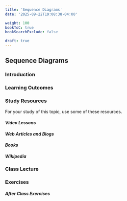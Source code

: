 ```yaml
---
title: 'Sequence Diagrams'
date: '2025-09-22T19:08:38-04:00'

weight: 100
bookToC: true
bookSearchExclude: false

draft: true
---
```


## Sequence Diagrams

### Introduction

### Learning Outcomes

### Study Resources

For your study of this topic, use some of these resources.

#### *Video Lessons*

#### *Web Articles and Blogs*

#### *Books*

#### *Wikipedia*

### Class Lecture

### Exercises

#### *After Class Exercises*